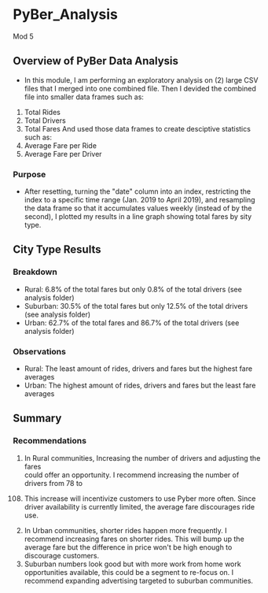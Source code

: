 # PyBer_Analysis
Mod 5
## Overview of PyBer Data Analysis
-	In this module, I am performing an exploratory analysis on (2) large CSV 
	files that I merged into one combined file. Then I devided the combined
	file into smaller data frames such as:
1) Total Rides
2) Total Drivers
3) Total Fares
	And used those data frames to create desciptive statistics such as:
4) Average Fare per Ride
5) Average Fare per Driver
### Purpose
-	After resetting, turning the "date" column into an index, restricting 
	the index to a specific time range (Jan. 2019 to April 2019), and
	resampling the data frame so that it accumulates values weekly (instead
	of by the second), I plotted my results in a line graph showing total
	fares by sity type.	
## City Type Results
### Breakdown
-	Rural: 6.8% of the total fares but only 0.8% of the total drivers (see analysis folder)
-	Suburban: 30.5% of the total fares but only 12.5% of the total drivers (see analysis folder)
-	Urban: 62.7% of the total fares and 86.7% of the total drivers (see analysis folder)
### Observations
-	Rural: The least amount of rides, drivers and fares but the highest fare averages
-	Urban: The highest amount of rides, drivers and fares but the least fare averages
## Summary
### Recommendations
1) In Rural communities, Increasing the number of drivers and adjusting the fares  
could offer an opportunity. I recommend increasing the number of drivers from 78 to 
108. This increase will incentivize customers to use Pyber more often. Since driver 
availability is currently limited, the average fare discourages ride use.
2) In Urban communities, shorter rides happen more frequently. I recommend increasing
fares on shorter rides. This will bump up the average fare but the difference in price
won't be high enough to discourage customers.
3) Suburban numbers look good but with more work from home work opportunities available,
this could be a segment to re-focus on. I recommend expanding advertising targeted to 
suburban communities. 